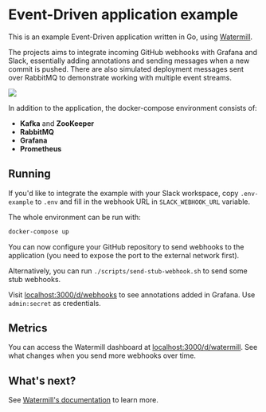 # Event-Driven application example

This is an example Event-Driven application written in Go, using [Watermill](https://github.com/ThreeDotsLabs/watermill).

The projects aims to integrate incoming GitHub webhooks with Grafana and Slack, essentially adding annotations and
sending messages when a new commit is pushed. There are also simulated deployment messages sent over RabbitMQ to
demonstrate working with multiple event streams.

![](https://threedots.tech/media/event-driven-applications/diagram.png)

In addition to the application, the docker-compose environment consists of:

* **Kafka** and **ZooKeeper**
* **RabbitMQ**
* **Grafana**
* **Prometheus**

## Running

If you'd like to integrate the example with your Slack workspace, copy `.env-example` to `.env` and fill in the
webhook URL in `SLACK_WEBHOOK_URL` variable.

The whole environment can be run with:

```bash
docker-compose up
```

You can now configure your GitHub repository to send webhooks to the application (you need to expose the port to the
external network first).

Alternatively, you can run `./scripts/send-stub-webhook.sh` to send some stub webhooks.

Visit [localhost:3000/d/webhooks](http://localhost:3000/d/webhooks) to see annotations added in Grafana. Use
`admin:secret` as credentials.

## Metrics

You can access the Watermill dashboard at [localhost:3000/d/watermill](http://localhost:3000/d/watermill). See what
changes when you send more webhooks over time.

## What's next?

See [Watermill's documentation](https://watermill.io/) to learn more.
